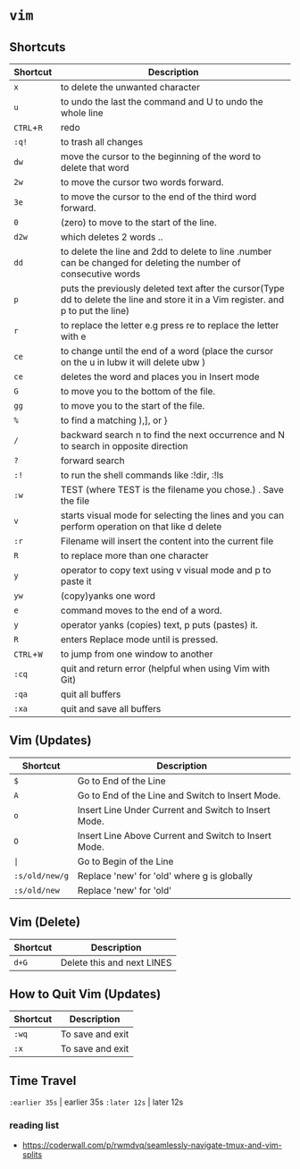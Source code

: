 # `vim`

## Shortcuts

| Shortcut   | Description                                                                                                                         |
| ---------- | ----------------------------------------------------------------------------------------------------------------------------------- |
| `x`        | to delete the unwanted character                                                                                                    |
| `u`        | to undo the last the command and U to undo the whole line                                                                           |
| `CTRL`+`R` | redo                                                                                                                                |
| `:q!`      | to trash all changes                                                                                                                |
| `dw`       | move the cursor to the beginning of the word to delete that word                                                                    |
| `2w`       | to move the cursor two words forward.                                                                                               |
| `3e`       | to move the cursor to the end of the third word forward.                                                                            |
| `0`        | (zero) to move to the start of the line.                                                                                            |
| `d2w`      | which deletes 2 words ..                                                                                                            |
| `dd`       | to delete the line and 2dd to delete to line .number can be changed for deleting the number of consecutive words                    |
| `p`        | puts the previously deleted text after the cursor(Type dd to delete the line and store it in a Vim register. and p to put the line) |
| `r`        | to replace the letter e.g press re to replace the letter with e                                                                     |
| `ce`       | to change until the end of a word (place the cursor on the u in lubw it will delete ubw )                                           |
| `ce`       | deletes the word and places you in Insert mode                                                                                      |
| `G`        | to move you to the bottom of the file.                                                                                              |
| `gg`       | to move you to the start of the file.                                                                                               |
| `%`        | to find a matching ),], or }                                                                                                        |
| `/`        | backward search n to find the next occurrence and N to search in opposite direction                                                 |
| `?`        | forward search                                                                                                                      |
| `:!`       | to run the shell commands like :!dir, :!ls                                                                                          |
| `:w`       | TEST (where TEST is the filename you chose.) . Save the file                                                                        |
| `v`        | starts visual mode for selecting the lines and you can perform operation on that like d delete                                      |
| `:r`       | Filename will insert the content into the current file                                                                              |
| `R`        | to replace more than one character                                                                                                  |
| `y`        | operator to copy text using v visual mode and p to paste it                                                                         |
| `yw`       | (copy)yanks one word                                                                                                                |
| `e`        | command moves to the end of a word.                                                                                                 |
| `y`        | operator yanks (copies) text, p puts (pastes) it.                                                                                   |
| `R`        | enters Replace mode until <ESC> is pressed.                                                                                         |
| `CTRL`+`W` | to jump from one window to another                                                                                                  |
| `:cq`      | quit and return error (helpful when using Vim with Git)                                                                             |
| `:qa`      | quit all buffers                                                                                                                    |
| `:xa`      | quit and save all buffers                                                                                                           |

## Vim (Updates)

| Shortcut       | Description                                          |
| -------------- | ---------------------------------------------------- |
| `$`            | Go to End of the Line                                |
| `A`            | Go to End of the Line and Switch to Insert Mode.     |
| `o`            | Insert Line Under Current and Switch to Insert Mode. |
| `O`            | Insert Line Above Current and Switch to Insert Mode. |
| `\|`           | Go to Begin of the Line                              |
| `:s/old/new/g` | Replace 'new' for 'old' where g is globally          |
| `:s/old/new`   | Replace 'new' for 'old'                              |

## Vim (Delete)

| Shortcut | Description                |
| -------- | -------------------------- |
| `d+G`    | Delete this and next LINES |

## How to Quit Vim (Updates)

| Shortcut | Description      |
| -------- | ---------------- |
| `:wq`    | To save and exit |
| `:x`     | To save and exit |

## Time Travel

`:earlier 35s` | earlier 35s
`:later 12s` | later 12s

### reading list

- https://coderwall.com/p/rwmdvq/seamlessly-navigate-tmux-and-vim-splits
